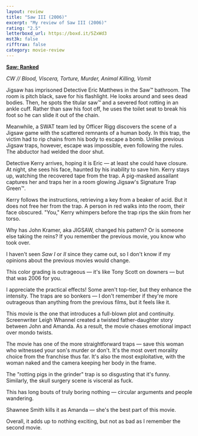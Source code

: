 ```yaml
---
layout: review
title: "Saw III (2006)"
excerpt: "My review of Saw III (2006)"
rating: "2.5"
letterboxd_url: https://boxd.it/5ZxWd3
mst3k: false
rifftrax: false
category: movie-review
---
```


<b><a href="https://boxd.it/tG7x8">Saw: Ranked</a></b>

<i>CW // Blood, Viscera, Torture, Murder, Animal Killing, Vomit</i>

Jigsaw has imprisoned Detective Eric Matthews in the Saw™️ bathroom. The room is pitch black, save for his flashlight. He looks around and sees dead bodies. Then, he spots the titular saw™️ and a severed foot rotting in an ankle cuff. Rather than saw his foot off, he uses the toilet seat to break his foot so he can slide it out of the chain.

Meanwhile, a SWAT team led by Officer Rigg discovers the scene of a Jigsaw game with the scattered remnants of a human body. In this trap, the victim had to rip chains from his body to escape a bomb. Unlike previous Jigsaw traps, however, escape was impossible, even following the rules. The abductor had welded the door shut.

Detective Kerry arrives, hoping it is Eric — at least she could have closure. At night, she sees his face, haunted by his inability to save him. Kerry stays up, watching the recovered tape from the trap. A pig-masked assailant captures her and traps her in a room glowing Jigsaw's Signature Trap Green™️.

Kerry follows the instructions, retrieving a key from a beaker of acid. But it does not free her from the trap. A person in red walks into the room, their face obscured. "You," Kerry whimpers before the trap rips the skin from her torso.

Why has John Kramer, aka JIGSAW, changed his pattern? Or is someone else taking the reins? If you remember the previous movie, you know who took over.

I haven't seen <i>Saw I</i> or <i>II</i> since they came out, so I don't know if my opinions about the previous movies would change.

This color grading is outrageous — it's like Tony Scott on downers — but that was 2006 for you.

I appreciate the practical effects! Some aren't top-tier, but they enhance the intensity. The traps are so bonkers — I don't remember if they're more outrageous than anything from the previous films, but it feels like it.

This movie is the one that introduces a full-blown plot and continuity. Screenwriter Leigh Whannel created a twisted father-daughter story between John and Amanda. As a result, the movie chases emotional impact over mondo twists.

The movie has one of the more straightforward traps — save this woman who witnessed your son's murder or don't. It's the most overt morality choice from the franchise thus far. It's also the most exploitative, with the woman naked and the camera keeping her body in the frame.

The "rotting pigs in the grinder" trap is so disgusting that it's funny. Similarly, the skull surgery scene is visceral as fuck.

This has long bouts of truly boring nothing — circular arguments and people wandering.

Shawnee Smith kills it as Amanda — she's the best part of this movie.

Overall, it adds up to nothing exciting, but not as bad as I remember the second movie.
